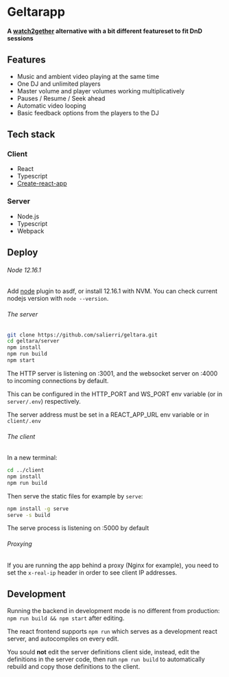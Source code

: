 # Geltarapp

**A [watch2gether](https://www.watch2gether.com/) alternative with a bit different featureset to fit DnD sessions**

## Features

- Music and ambient video playing at the same time
- One DJ and unlimited players
- Master volume and player volumes working multiplicatively
- Pauses / Resume / Seek ahead
- Automatic video looping
- Basic feedback options from the players to the DJ

## Tech stack

### Client

- React
- Typescript
- [Create-react-app](https://github.com/facebook/create-react-app)

### Server

- Node.js
- Typescript
- Webpack

## Deploy

###### Node 12.16.1

Add [node](https://github.com/asdf-vm/asdf-nodejs) plugin to asdf, or install 12.16.1 with NVM. You can check current nodejs version with `node --version`. 

###### The server

```bash
git clone https://github.com/salierri/geltara.git
cd geltara/server
npm install
npm run build
npm start
```

The HTTP server is listening on :3001, and the websocket server on :4000 to incoming connections by default.

This can be configured in the HTTP_PORT and WS_PORT env variable (or in `server/.env`) respectively.

The server address must be set in a REACT_APP_URL env variable or in `client/.env`

###### The client

In a new terminal:

```bash
cd ../client
npm install
npm run build
```

Then serve the static files for example by `serve`:

```bash
npm install -g serve
serve -s build
```

The serve process is listening on :5000 by default

###### Proxying

If you are running the app behind a proxy (Nginx for example), you need to set the `x-real-ip` header in order to see client IP addresses.

## Development

Running the backend in development mode is no different from production: `npm run build && npm start` after editing.

The react frontend supports `npm run` which serves as a development react server, and autocompiles on every edit.

You sould __not__ edit the server definitions client side, instead, edit the definitions in the server code, then run `npm run build` to automatically rebuild and copy those definitions to the client.
